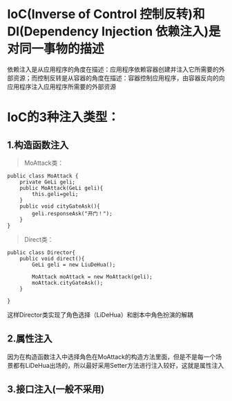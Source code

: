# IoC(Inverse of Control 控制反转)和DI(Dependency Injection 依赖注入)是对同一事物的描述
依赖注入是从应用程序的角度在描述：应用程序依赖容器创建并注入它所需要的外部资源；而控制反转是从容器的角度在描述：容器控制应用程序，由容器反向的向应用程序注入应用程序所需要的外部资源
# IoC的3种注入类型：
## 1.构造函数注入
> MoAttack类：
```
public class MoAttack {
	private GeLi geli;
	public MoAttack(GeLi geli){
		this.geli=geli;
	}
	public void cityGateAsk(){
		geli.responseAsk("开门！");
	}
}
```
> Direct类：
```
public class Director{
	public void direct(){
		GeLi geli = new LiuDeHua();

		MoAttack moAttack = new MoAttack(geli);
		moAttack.cityGateAsk();
	}

}
```
这样Director类实现了角色选择（LiDeHua）和剧本中角色扮演的解耦

## 2.属性注入
因为在构造函数注入中选择角色在MoAttack的构造方法里面，但是不是每一个场景都有LiDeHua出场的，所以最好采用Setter方法进行注入较好，这就是属性注入

## 3.接口注入(一般不采用)
